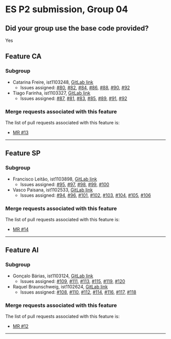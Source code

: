 # ES P2 submission, Group 04

## Did your group use the base code provided?

Yes

## Feature CA

### Subgroup
- Catarina Freire, ist1103248, [GitLab link](https://gitlab.rnl.tecnico.ulisboa.pt/ist1103248)
    + Issues assigned: [#80](https://gitlab.rnl.tecnico.ulisboa.pt/es/es24-04/-/issues/80), [#82](https://gitlab.rnl.tecnico.ulisboa.pt/es/es24-04/-/issues/82), [#84](https://gitlab.rnl.tecnico.ulisboa.pt/es/es24-04/-/issues/84), [#86](https://gitlab.rnl.tecnico.ulisboa.pt/es/es24-04/-/issues/86), [#88](https://gitlab.rnl.tecnico.ulisboa.pt/es/es24-04/-/issues/88), [#90](https://gitlab.rnl.tecnico.ulisboa.pt/es/es24-04/-/issues/90), [#92](https://gitlab.rnl.tecnico.ulisboa.pt/es/es24-04/-/issues/92)
- Tiago Farinha, ist1103327, [GitLab link](https://gitlab.rnl.tecnico.ulisboa.pt/ist1103327)
    + Issues assigned: [#87](https://gitlab.rnl.tecnico.ulisboa.pt/es/es24-04/-/issues/87), [#81](https://gitlab.rnl.tecnico.ulisboa.pt/es/es24-04/-/issues/81), [#83](https://gitlab.rnl.tecnico.ulisboa.pt/es/es24-04/-/issues/83), [#85](https://gitlab.rnl.tecnico.ulisboa.pt/es/es24-04/-/issues/85), [#89](https://gitlab.rnl.tecnico.ulisboa.pt/es/es24-04/-/issues/89), [#91](https://gitlab.rnl.tecnico.ulisboa.pt/es/es24-04/-/issues/91), [#92](https://gitlab.rnl.tecnico.ulisboa.pt/es/es24-04/-/issues/92)

### Merge requests associated with this feature

The list of pull requests associated with this feature is:

- [MR #13](https://gitlab.rnl.tecnico.ulisboa.pt/es/es24-04/-/merge_requests/13)

---

## Feature SP

### Subgroup
- Francisco Leitão, ist1103898, [GitLab link](https://gitlab.rnl.tecnico.ulisboa.pt/ist1103898)
    + Issues assigned: [#95](https://gitlab.rnl.tecnico.ulisboa.pt/es/es24-04/-/issues/95), [#97](https://gitlab.rnl.tecnico.ulisboa.pt/es/es24-04/-/issues/97), [#98](https://gitlab.rnl.tecnico.ulisboa.pt/es/es24-04/-/issues/98), [#99](https://gitlab.rnl.tecnico.ulisboa.pt/es/es24-04/-/issues/99), [#100](https://gitlab.rnl.tecnico.ulisboa.pt/es/es24-04/-/issues/100)
- Vasco Paisana, ist1102533, [GitLab link](https://gitlab.rnl.tecnico.ulisboa.pt/ist1102533)
    + Issues assigned: [#94](https://gitlab.rnl.tecnico.ulisboa.pt/es/es24-04/-/issues/94), [#96](https://gitlab.rnl.tecnico.ulisboa.pt/es/es24-04/-/issues/96), [#101](https://gitlab.rnl.tecnico.ulisboa.pt/es/es24-04/-/issues/101), [#102](https://gitlab.rnl.tecnico.ulisboa.pt/es/es24-04/-/issues/102), [#103](https://gitlab.rnl.tecnico.ulisboa.pt/es/es24-04/-/issues/103), [#104](https://gitlab.rnl.tecnico.ulisboa.pt/es/es24-04/-/issues/104), [#105](https://gitlab.rnl.tecnico.ulisboa.pt/es/es24-04/-/issues/105), [#106](https://gitlab.rnl.tecnico.ulisboa.pt/es/es24-04/-/issues/106)

### Merge requests associated with this feature

The list of pull requests associated with this feature is:

- [MR #14](https://gitlab.rnl.tecnico.ulisboa.pt/es/es24-04/-/merge_requests/14)

---

## Feature AI

### Subgroup
- Gonçalo Bárias, ist1103124, [GitLab link](https://gitlab.rnl.tecnico.ulisboa.pt/ist1103124)
    + Issues assigned: [#109](https://gitlab.rnl.tecnico.ulisboa.pt/es/es24-04/-/issues/109), [#111](https://gitlab.rnl.tecnico.ulisboa.pt/es/es24-04/-/issues/111), [#113](https://gitlab.rnl.tecnico.ulisboa.pt/es/es24-04/-/issues/113), [#115](https://gitlab.rnl.tecnico.ulisboa.pt/es/es24-04/-/issues/115), [#119](https://gitlab.rnl.tecnico.ulisboa.pt/es/es24-04/-/issues/119), [#120](https://gitlab.rnl.tecnico.ulisboa.pt/es/es24-04/-/issues/120)
- Raquel Braunschweig, ist1102624, [GitLab link](https://gitlab.rnl.tecnico.ulisboa.pt/ist1102624)
    + Issues assigned: [#108](https://gitlab.rnl.tecnico.ulisboa.pt/es/es24-04/-/issues/108), [#110](https://gitlab.rnl.tecnico.ulisboa.pt/es/es24-04/-/issues/110), [#112](https://gitlab.rnl.tecnico.ulisboa.pt/es/es24-04/-/issues/112), [#114](https://gitlab.rnl.tecnico.ulisboa.pt/es/es24-04/-/issues/114), [#116](https://gitlab.rnl.tecnico.ulisboa.pt/es/es24-04/-/issues/116), [#117](https://gitlab.rnl.tecnico.ulisboa.pt/es/es24-04/-/issues/117), [#118](https://gitlab.rnl.tecnico.ulisboa.pt/es/es24-04/-/issues/118)

### Merge requests associated with this feature

The list of pull requests associated with this feature is:

- [MR #12](https://gitlab.rnl.tecnico.ulisboa.pt/es/es24-04/-/merge_requests/12)

---
